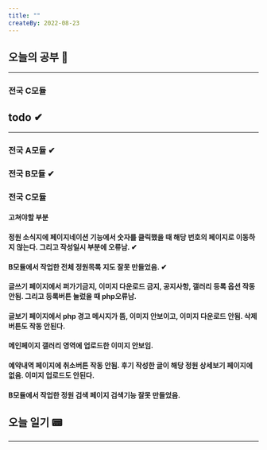 ```yaml
---
title: ""
createBy: 2022-08-23
---
```

## 오늘의 공부 🎉
---
### 전국 C모듈

## todo ✔
---
### 전국 A모듈 ✔
### 전국 B모듈 ✔
### 전국 C모듈
#### 고쳐야할 부분
#### 정원 소식지에 페이지네이션 기능에서 숫자를 클릭했을 때 해당 번호의 페이지로 이동하지 않는다. 그리고 작성일시 부분에 오류남. ✔
#### B모듈에서 작업한 전체 정원목록 지도 잘못 만들었음. ✔
#### 글쓰기 페이지에서 퍼가기금지, 이미지 다운로드 금지, 공지사항, 갤러리 등록 옵션 작동 안됨. 그리고 등록버튼 눌렀을 때 php오류남.
#### 글보기 페이지에서 php 경고 메시지가 뜸, 이미지 안보이고, 이미지 다운로드 안됨. 삭제버튼도 작동 안된다.
#### 메인페이지 갤러리 영역에 업로드한 이미지 안보임.
#### 예약내역 페이지에 취소버튼 작동 안됨. 후기 작성한 글이 해당 정원 상세보기 페이지에 없음. 이미지 업로드도 안된다.
#### B모듈에서 작업한 정원 검색 페이지 검색기능 잘못 만들었음.

## 오늘 일기 📟
---
#### 